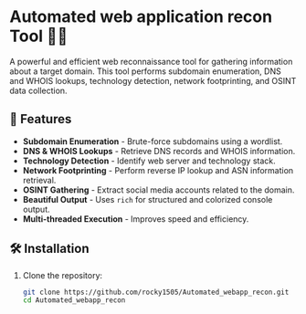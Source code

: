 # Automated web application recon Tool 🕵️‍♂️

A powerful and efficient web reconnaissance tool for gathering information about a target domain. This tool performs subdomain enumeration, DNS and WHOIS lookups, technology detection, network footprinting, and OSINT data collection.

## 🚀 Features

- **Subdomain Enumeration** - Brute-force subdomains using a wordlist.
- **DNS & WHOIS Lookups** - Retrieve DNS records and WHOIS information.
- **Technology Detection** - Identify web server and technology stack.
- **Network Footprinting** - Perform reverse IP lookup and ASN information retrieval.
- **OSINT Gathering** - Extract social media accounts related to the domain.
- **Beautiful Output** - Uses `rich` for structured and colorized console output.
- **Multi-threaded Execution** - Improves speed and efficiency.

## 🛠️ Installation

1. Clone the repository:
   ```sh
   git clone https://github.com/rocky1505/Automated_webapp_recon.git
   cd Automated_webapp_recon
